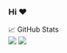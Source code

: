 ### Hi :heart: 

📈 GitHub Stats
<br/>
<img src="https://github-readme-stats.vercel.app/api?username=APRILIANNINGRUM&count_private=true&theme=vue-dark">
<img src="https://github-readme-stats.vercel.app/api/top-langs/?username=APRILIANNINGRUM&theme=vue-dark">
<br/>
